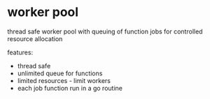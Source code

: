 # worker pool


thread safe worker pool with queuing of function jobs for controlled resource allocation

features:
* thread safe
* unlimited queue for functions
* limited resources - limit workers
* each job function run in a go routine
